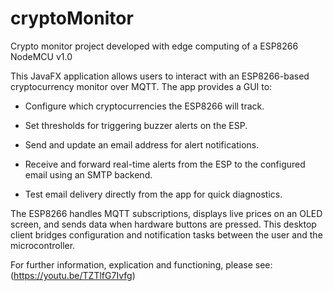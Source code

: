 # cryptoMonitor
Crypto monitor project developed with edge computing of a ESP8266 NodeMCU v1.0

This JavaFX application allows users to interact with an ESP8266-based cryptocurrency monitor over MQTT. The app provides a GUI to:

* Configure which cryptocurrencies the ESP8266 will track.

* Set thresholds for triggering buzzer alerts on the ESP.

* Send and update an email address for alert notifications.

* Receive and forward real-time alerts from the ESP to the configured email using an SMTP backend.

* Test email delivery directly from the app for quick diagnostics.

The ESP8266 handles MQTT subscriptions, displays live prices on an OLED screen, and sends data when hardware buttons are pressed. This desktop client bridges configuration and notification tasks between the user and the microcontroller.

For further information, explication and functioning, please see: (https://youtu.be/TZTlfG7Ivfg)
